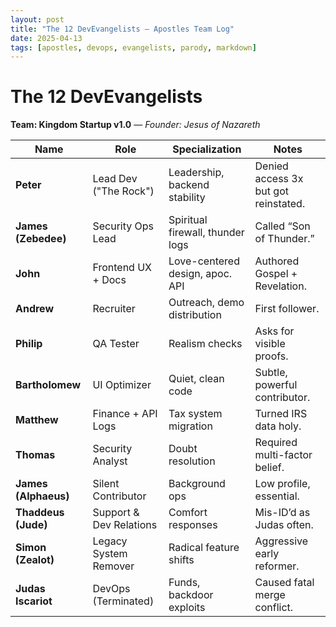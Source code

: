 ```yaml
---
layout: post
title: "The 12 DevEvangelists — Apostles Team Log"
date: 2025-04-13
tags: [apostles, devops, evangelists, parody, markdown]
---
```


# The 12 DevEvangelists  
**Team: Kingdom Startup v1.0** — *Founder: Jesus of Nazareth*

| Name              | Role                       | Specialization                 | Notes                                   |
|-------------------|----------------------------|----------------------------------|-----------------------------------------|
| **Peter**         | Lead Dev ("The Rock")      | Leadership, backend stability    | Denied access 3x but got reinstated.    |
| **James (Zebedee)** | Security Ops Lead         | Spiritual firewall, thunder logs| Called “Son of Thunder.”                |
| **John**          | Frontend UX + Docs         | Love-centered design, apoc. API | Authored Gospel + Revelation.           |
| **Andrew**        | Recruiter                  | Outreach, demo distribution     | First follower.                         |
| **Philip**        | QA Tester                  | Realism checks                  | Asks for visible proofs.                |
| **Bartholomew**   | UI Optimizer               | Quiet, clean code               | Subtle, powerful contributor.           |
| **Matthew**       | Finance + API Logs         | Tax system migration            | Turned IRS data holy.                   |
| **Thomas**        | Security Analyst           | Doubt resolution                | Required multi-factor belief.           |
| **James (Alphaeus)** | Silent Contributor       | Background ops                  | Low profile, essential.                 |
| **Thaddeus (Jude)** | Support & Dev Relations   | Comfort responses               | Mis-ID’d as Judas often.                |
| **Simon (Zealot)** | Legacy System Remover     | Radical feature shifts          | Aggressive early reformer.              |
| **Judas Iscariot** | DevOps (Terminated)       | Funds, backdoor exploits        | Caused fatal merge conflict.            |